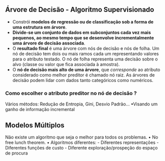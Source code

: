 ## Árvore de Decisão - Algoritmo Supervisionado

- Constrói **modelos de regressão ou de classificação sob a forma de uma estrutura em árvore**.
- **Divide-se um conjunto de dados em subconjuntos cada vez mais pequenos, ao mesmo tempo que se desenvolve incrementalmente uma árvore de decisão associada**.
- O **resultado final** é uma árvore com nós de decisão e nós de folha. Um nó de decisão tem dois ou mais ramos cada um representando valores para o atributo testado. O nó de folha representa uma decisão sobre o alvo (classe ou valor que fica associada à amostra).
- O **nó de decisão mais alto de uma árvore**, que *corresponde* ao atributo considerado como melhor preditor é chamado nó raiz. As árvores de decisão podem lidar com dados tanto categóricos como numéricos.

### Como escolher o atributo preditor no nó de decisão ?

Vários métodos: Redução de Entropia, Gini, Desvio Padrão... •Visando um ganho de informação incremental

## Modelos Múltiplos

Não existe um algoritmo que seja o melhor para todos os problemas. 
	• No free lunch theorem. 
• Algoritmos diferentes:
	- Diferentes representações 
	- Diferentes funções de custo 
	- Diferente exploração/prospeção do espaço de procura